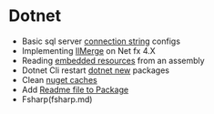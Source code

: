 # Dotnet

- Basic sql server [connection string](connstring.md) configs
- Implementing [IlMerge](ilmerge.md) on Net fx 4.X
- Reading [embedded resources](embedded.md) from an assembly
- Dotnet Cli restart [dotnet new](dotnet-cli.md) packages
- Clean [nuget caches](nuget-cache.md)
- Add [Readme file to Package](readme.md)
- Fsharp(fsharp.md)